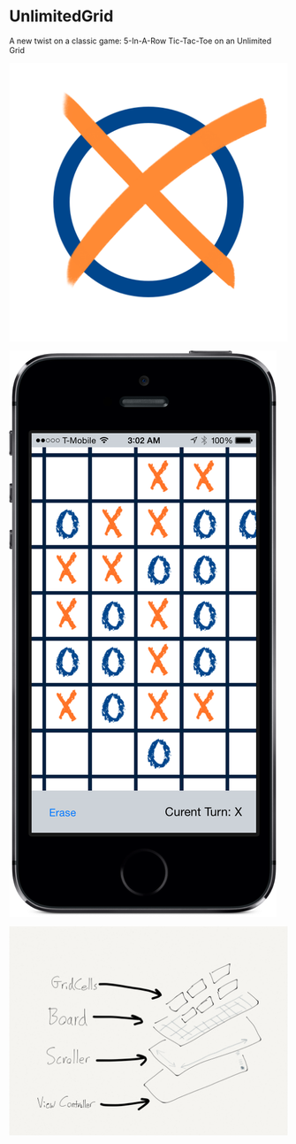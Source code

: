 UnlimitedGrid
=============

A new twist on a classic game: 5-In-A-Row Tic-Tac-Toe on an Unlimited Grid

![Icon](/Images/UnlimitedGridIcon.png)

![Preview Image](/Images/UnlimitedGridPreview.png)

![Game Layers](/Images/UnlimitedGridLayers.PNG)